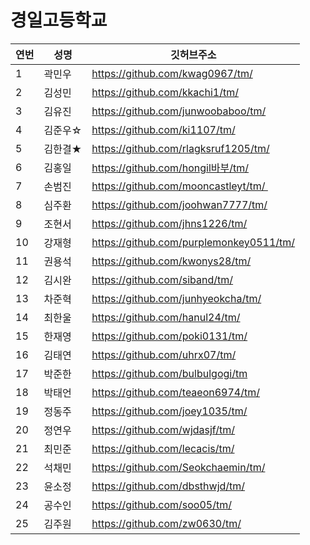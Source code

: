 # 경일고등학교 

|연번|성명|깃허브주소|
|---|---|---| 
|1|곽민우|https://github.com/kwag0967/tm/|
|2|김성민|https://github.com/kkachi1/tm/|
|3|김유진|https://github.com/junwoobaboo/tm/|
|4|김준우☆|https://github.com/ki1107/tm/|
|5|김한결★|https://github.com/rlagksruf1205/tm/|
|6|김홍일|https://github.com/hongil바부/tm/|
|7|손범진|https://github.com/mooncastleyt/tm/ |
|8|심주환|https://github.com/joohwan7777/tm/|
|9|조현서|https://github.com/jhns1226/tm/|
|10|강재형|https://github.com/purplemonkey0511/tm/|
|11|권용석|https://github.com/kwonys28/tm/|
|12|김시완|https://github.com/siband/tm/|
|13|차준혁|https://github.com/junhyeokcha/tm/|
|14|최한울|https://github.com/hanul24/tm/|
|15|한재영|https://github.com/poki0131/tm/|
|16|김태연|https://github.com/uhrx07/tm/|
|17|박준한|https://github.com/bulbulgogi/tm|
|18|박태언|https://github.com/teaeon6974/tm/|
|19|정동주|https://github.com/joey1035/tm/|
|20|정연우|https://github.com/wjdasjf/tm/|
|21|최민준|https://github.com/lecacis/tm/|
|22|석채민|https://github.com/Seokchaemin/tm/|
|23|윤소정|https://github.com/dbsthwjd/tm/|
|24|공수인|https://github.com/soo05/tm/|
|25|김주원|https://github.com/zw0630/tm/|
